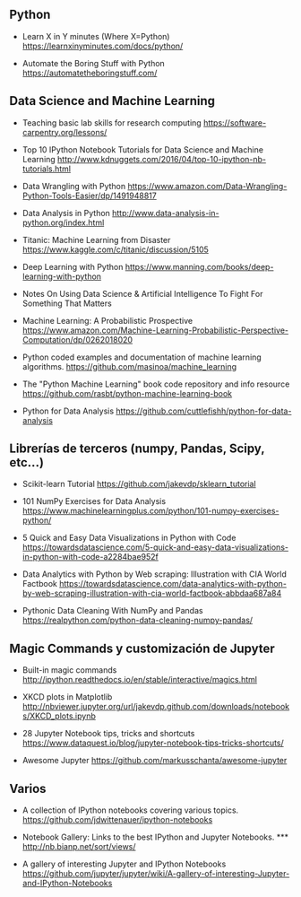 ## Python

- Learn X in Y minutes (Where X=Python) <https://learnxinyminutes.com/docs/python/>

- Automate the Boring Stuff with Python <https://automatetheboringstuff.com/>

## Data Science and Machine Learning

- Teaching basic lab skills for research computing <https://software-carpentry.org/lessons/>

- Top 10 IPython Notebook Tutorials for Data Science and Machine Learning
    <http://www.kdnuggets.com/2016/04/top-10-ipython-nb-tutorials.html>

- Data Wrangling with Python <https://www.amazon.com/Data-Wrangling-Python-Tools-Easier/dp/1491948817>

- Data Analysis in Python <http://www.data-analysis-in-python.org/index.html>

- Titanic: Machine Learning from Disaster <https://www.kaggle.com/c/titanic/discussion/5105>

- Deep Learning with Python <https://www.manning.com/books/deep-learning-with-python>

- Notes On Using Data Science & Artificial Intelligence To Fight For Something That Matters

- Machine Learning: A Probabilistic Prospective <https://www.amazon.com/Machine-Learning-Probabilistic-Perspective-Computation/dp/0262018020>

- Python coded examples and documentation of machine learning algorithms. 
    <https://github.com/masinoa/machine_learning>

- The "Python Machine Learning" book code repository and info resource 
    <https://github.com/rasbt/python-machine-learning-book>

- Python for Data Analysis
    <https://github.com/cuttlefishh/python-for-data-analysis>

## Librerías de terceros (numpy, Pandas, Scipy, etc...)

- Scikit-learn Tutorial
    <https://github.com/jakevdp/sklearn_tutorial>

- 101 NumPy Exercises for Data Analysis <https://www.machinelearningplus.com/python/101-numpy-exercises-python/>

- 5 Quick and Easy Data Visualizations in Python with Code <https://towardsdatascience.com/5-quick-and-easy-data-visualizations-in-python-with-code-a2284bae952f>

- Data Analytics with Python by Web scraping: Illustration with CIA World Factbook <https://towardsdatascience.com/data-analytics-with-python-by-web-scraping-illustration-with-cia-world-factbook-abbdaa687a84>

- Pythonic Data Cleaning With NumPy and Pandas <https://realpython.com/python-data-cleaning-numpy-pandas/>

## Magic Commands y customización de Jupyter

- Built-in magic commands
    <http://ipython.readthedocs.io/en/stable/interactive/magics.html>

- XKCD plots in Matplotlib
    <http://nbviewer.jupyter.org/url/jakevdp.github.com/downloads/notebooks/XKCD_plots.ipynb>

- 28 Jupyter Notebook tips, tricks and shortcuts
    <https://www.dataquest.io/blog/jupyter-notebook-tips-tricks-shortcuts/>

- Awesome Jupyter
    <https://github.com/markusschanta/awesome-jupyter>

## Varios

- A collection of IPython notebooks covering various topics.
    <https://github.com/jdwittenauer/ipython-notebooks>

- Notebook Gallery: Links to the best IPython and Jupyter Notebooks. ***
    <http://nb.bianp.net/sort/views/>

- A gallery of interesting Jupyter and IPython Notebooks
    <https://github.com/jupyter/jupyter/wiki/A-gallery-of-interesting-Jupyter-and-IPython-Notebooks>


